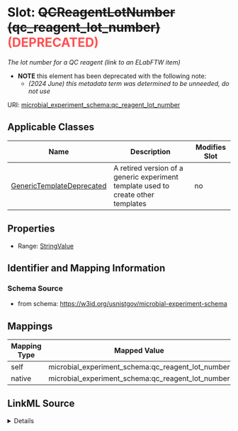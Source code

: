 

# Slot: ~~QCReagentLotNumber (qc_reagent_lot_number)~~<span style="color: #ff5252;"><strong> (DEPRECATED) </strong></span>




_The lot number for a QC reagent (link to an ELabFTW item)_






* __NOTE__ this element has been deprecated with the following note:
    * *(2024 June) this metadata term was determined to be unneeded, do not use*
    


URI: [microbial_experiment_schema:qc_reagent_lot_number](https://w3id.org/usnistgov/microbial-experiment-schema/qc_reagent_lot_number)



<!-- no inheritance hierarchy -->





## Applicable Classes

| Name | Description | Modifies Slot |
| --- | --- | --- |
| [GenericTemplateDeprecated](GenericTemplateDeprecated.md) | A retired version of a generic experiment template used to create other templates |  no  |







## Properties

* Range: [StringValue](StringValue.md)





## Identifier and Mapping Information







### Schema Source


* from schema: https://w3id.org/usnistgov/microbial-experiment-schema




## Mappings

| Mapping Type | Mapped Value |
| ---  | ---  |
| self | microbial_experiment_schema:qc_reagent_lot_number |
| native | microbial_experiment_schema:qc_reagent_lot_number |




## LinkML Source

<details>
```yaml
name: qc_reagent_lot_number
description: The lot number for a QC reagent (link to an ELabFTW item)
title: QCReagentLotNumber
deprecated: (2024 June) this metadata term was determined to be unneeded, do not use
from_schema: https://w3id.org/usnistgov/microbial-experiment-schema
rank: 1000
alias: qc_reagent_lot_number
domain_of:
- GenericTemplateDeprecated
range: StringValue
required: false

```
</details>